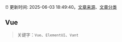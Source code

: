 :alarm_clock: 更新时间: 2025-06-03 18:49:40。[文章来源](/README.md)、[文章分类](/TAGS.md)

## Vue


> 关键字：`Vue`、`ElementUI`、`Vant`



